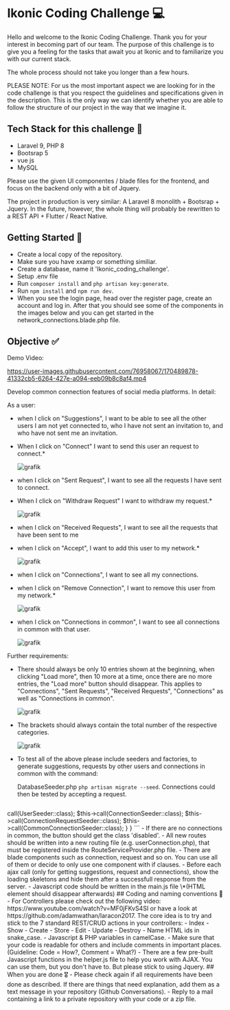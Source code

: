 # Ikonic Coding Challenge 💻

Hello and welcome to the Ikonic Coding Challenge. Thank you for your interest in becoming part of our team. The purpose of this challenge is to give you a feeling for the tasks that await you at Ikonic and to familiarize you with our current stack.

The whole process should not take you longer than a few hours.

PLEASE NOTE: For us the most important aspect we are looking for in the code challenge is that you respect the guidelines and specifications given in the description. This is the only way we can identify whether you are able to follow the structure of our project in the way that we imagine it.

## Tech Stack for this challenge 🐘

-   Laravel 9, PHP 8
-   Bootsrap 5
-   vue js
-   MySQL

Please use the given UI componentes / blade files for the frontend, and focus on the backend only with a bit of Jquery.

The project in production is very similar: A Laravel 8 monolith + Bootsrap + Jquery. In the future, however, the whole thing will probably be rewritten to a REST API + Flutter / React Native.

## Getting Started 🏃

-   Create a local copy of the repository.
-   Make sure you have xxamp or something similiar.
-   Create a database, name it 'Ikonic_coding_challenge'.
-   Setup .env file
-   Run `composer install` and `php artisan key:generate`.
-   Run `npm install` and `npm run dev`.
-   When you see the login page, head over the register page, create an account and log in. After that you should see some of the components in the images below and you can get started in the network_connections.blade.php file.

## Objective ✅

Demo Video:

https://user-images.githubusercontent.com/76958067/170489878-41332cb5-6264-427e-a094-eeb09b8c8af4.mp4

Develop common connection features of social media platforms. In detail:

As a user:

-   when I click on "Suggestions", I want to be able to see all the other users I am not yet connected to, who I have not sent an invitation to, and who have not sent me an invitation.
-   When I click on "Connect" I want to send this user an request to connect.\*

    ![grafik](https://user-images.githubusercontent.com/76958067/170004194-4f0a4962-4759-491a-817b-8d18f8b71e12.png)

-   when I click on "Sent Request", I want to see all the requests I have sent to connect.
-   When I click on "Withdraw Request" I want to withdraw my request.\*

    ![grafik](https://user-images.githubusercontent.com/76958067/170004103-5c8396a1-6897-4abd-8f41-e22ece4b4991.png)

-   when I click on "Received Requests", I want to see all the requests that have been sent to me
-   when I click on "Accept", I want to add this user to my network.\*

    ![grafik](https://user-images.githubusercontent.com/76958067/170003922-9b4786f6-1da3-422a-aa15-14ff3f3f4e64.png)

-   when I click on "Connections", I want to see all my connections.
-   when I click on "Remove Connection", I want to remove this user from my network.\*

    ![grafik](https://user-images.githubusercontent.com/76958067/170004446-9a2d2ba8-6d73-4cc2-9075-4795dcf94bea.png)

-   when I click on "Connections in common", I want to see all connections in common with that user.

    ![grafik](https://user-images.githubusercontent.com/76958067/170006264-c59dae03-3164-4198-9119-700a9c76f0cd.png)

Further requirements:

-   There should always be only 10 entries shown at the beginning, when clicking "Load more", then 10 more at a time, once there are no more entries, the "Load more" button should disappear. This applies to "Connections", "Sent Requests", "Received Requests", "Connections" as well as "Connections in common".

    ![grafik](https://user-images.githubusercontent.com/76958067/170007175-f50b11c8-828f-443d-b76d-21b7330e0236.png)

-   The brackets should always contain the total number of the respective categories.

    ![grafik](https://user-images.githubusercontent.com/76958067/170007652-8dc86360-9b06-46d0-bffd-c412e928ae88.png)

-   To test all of the above please include seeders and factories, to generate suggestions, requests by other users and connections in common with the command:

    DatabaseSeeder.php
    `php artisan migrate --seed`. Connections could then be tested by accepting a request.

    ```
  <?php

namespace Database\Seeders;

use Illuminate\Database\Seeder;
use Illuminate\Database\Console\Seeds\WithoutModelEvents;

class DatabaseSeeder extends Seeder
{
    /**
     * Seed the application's database.
     *
     * @return void
     */
    public function run()
    {
        $this->call(UserSeeder::class);
        $this->call(ConnectionSeeder::class);
        $this->call(ConnectionRequestSeeder::class);
        $this->call(CommonConnectionSeeder::class);
    }
}


    ```

-   If there are no connections in common, the button should get the class 'disabled'.

-   All new routes should be written into a new routing file (e.g. userConnection.php), that must be registered inside the RouteServiceProvider.php file.

-   There are blade components such as connection, request and so on. You can use all of them or decide to only use one component with if clauses.

-   Before each ajax call (only for getting suggestions, request and connections), show the loading skeletons and hide them after a successfull response from the server.

-   Javascript code should be written in the main.js file

\*(HTML element should disappear afterwards)

## Coding and naming conventions 🚨

-   For Controllers please check out the following video: https://www.youtube.com/watch?v=MF0jFKvS4SI or have a look at https://github.com/adamwathan/laracon2017. The core idea is to try and stick to the 7 standard REST/CRUD actions in your controllers:

    -   Index
    -   Show
    -   Create
    -   Store
    -   Edit
    -   Update
    -   Destroy

-   Name HTML ids in snake_case.
-   Javascript & PHP variables in camelCase.
-   Make sure that your code is readable for others and include comments in important places. (Guideline: Code = How?, Comment = What?)

-   There are a few pre-built Javascript functions in the helper.js file to help you work with AJAX. You can use them, but you don't have to. But please stick to using Jquery.

## When you are done 🎖️

-   Please check again if all requirements have been done as described. If there are things that need explanation, add them as a text message in your repository (Github Conversations).
-   Reply to a mail containing a link to a private repository with your code or a zip file.
